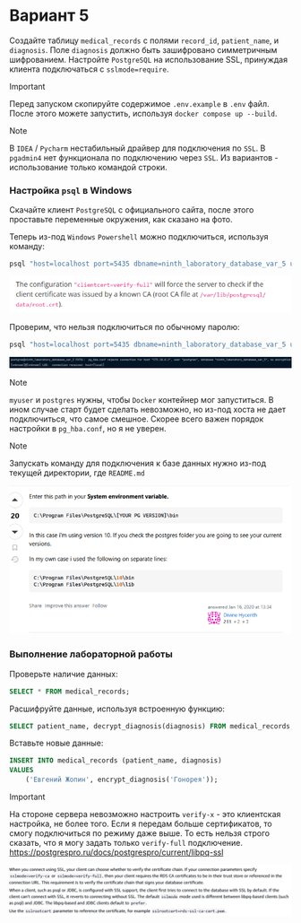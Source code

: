 # Вариант 5

Создайте таблицу `medical_records` с полями `record_id`, `patient_name`, и `diagnosis`. Поле `diagnosis` должно быть
зашифровано симметричным шифрованием. Настройте `PostgreSQL` на использование SSL, принуждая клиента
подключаться с `sslmode=require`.

> [!IMPORTANT]
> Перед запуском скопируйте содержимое `.env.example` в `.env` файл. 
> После этого можете запустить, используя `docker compose up --build`.

> [!NOTE]
> В `IDEA` / `Pycharm` нестабильный драйвер для подключения по `SSL`. 
> В `pgadmin4` нет функционала по подключению через `SSL`.
> Из вариантов - использование только командой строки. 

### Настройка `psql` в Windows

Скачайте клиент `PostgreSQL` с официального сайта, после этого проставьте переменные окружения, как сказано на фото.

Теперь из-под `Windows` `Powershell` можно подключиться, используя команду: 

```bash
psql "host=localhost port=5435 dbname=ninth_laboratory_database_var_5 user=user2 sslmode=require sslcert=certs/client-cert.pem sslkey=certs/client-key.pem"
```
![img.png](images/2.png)


Проверим, что нельзя подключиться по обычному паролю:

```bash
psql "host=localhost port=5435 dbname=ninth_laboratory_database_var_5 user=user2"
```

![img.png](images/4.png)

> [!NOTE]
> `myuser` и `postgres` нужны, чтобы `Docker` контейнер мог запуститься. 
> В ином случае старт будет сделать невозможно, но из-под хоста не дает подключиться, что самое смешное. 
> Скорее всего важен порядок настройки в `pg_hba.conf`, но я не уверен. 

> [!NOTE]
> Запускать команду для подключения к базе данных нужно из-под текущей директории, где `README.md`

![img.png](images/1.png)

### Выполнение лабораторной работы

Проверьте наличие данных:

```sql
SELECT * FROM medical_records;
```

Расшифруйте данные, используя встроенную функцию: 

```sql
SELECT patient_name, decrypt_diagnosis(diagnosis) FROM medical_records;
```

Вставьте новые данные:

```sql
INSERT INTO medical_records (patient_name, diagnosis)
VALUES
    ('Евгений Жопин', encrypt_diagnosis('Гонорея'));
```

> [!IMPORTANT]
> На стороне сервера невозможно настроить `verify-x` - это клиентская настройка, не более того. 
> Если я передам больше сертификатов, то смогу подключиться по режиму даже выше. То есть нельзя строго сказать,
> что я могу задать только `verify-full` подключение. 
> https://postgrespro.ru/docs/postgrespro/current/libpq-ssl

![img.png](images/3.png)